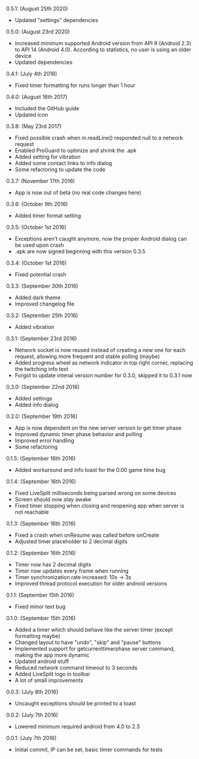 0.5.1: (August 25th 2020)
- Updated "settings" dependencies

0.5.0: (August 23rd 2020)
- Increased minimum supported Android version from API 9 (Android 2.3) to API 14 (Android 4.0). According to statistics, no user is using an older device
- Updated dependencies

0.4.1: (July 4th 2018)
- Fixed timer formatting for runs longer than 1 hour 

0.4.0: (August 16th 2017)
- Included the GitHub guide
- Updated icon

0.3.8: (May 23rd 2017)
- Fixed possible crash when in.readLine() responded null to a network request
- Enabled ProGuard to optimize and shrink the .apk
- Added setting for vibration
- Added some contact links to info dialog
- Some refactoring to update the code

0.3.7: (November 17th 2016)
- App is now out of beta (no real code changes here)

0.3.6: (October 9th 2016)
- Added timer format setting

0.3.5: (October 1st 2016)
- Exceptions aren't caught anymore, now the proper Android dialog can be used upon crash
- .apk are now signed beginning with this version 0.3.5 

0.3.4: (October 1st 2016)
- Fixed potential crash

0.3.3: (September 30th 2016)
- Added dark theme
- Improved changelog file

0.3.2: (September 25th 2016)
- Added vibration

0.3.1: (September 23rd 2016)
- Network socket is now reused instead of creating a new one for each request, allowing more frequent and stable polling (maybe)
- Added progress wheel as network indicator in top right corner, replacing the twitching info text
- Forgot to update intenal version number for 0.3.0, skipped it to 0.3.1 now

0.3.0: (September 22nd 2016)
- Added settings
- Added info dialog

0.2.0: (September 19th 2016)
- App is now dependent on the new server version to get timer phase
- Improved dynamic timer phase behavior and polling
- Improved error handling
- Some refactoring

0.1.5: (September 16th 2016)
- Added workaround and info toast for the 0.00 game time bug

0.1.4: (September 16th 2016)
- Fixed LiveSplit milliseconds being parsed wrong on some devices
- Screen should now stay awake
- Fixed timer stopping when closing and reopening app when server is not reachable

0.1.3: (September 16th 2016)
- Fixed a crash when onResume was called before onCreate
- Adjusted timer placeholder to 2 decimal digits

0.1.2: (September 16th 2016)
- Timer now has 2 decimal digits
- Timer now updates every frame when running
- Timer synchronization rate increased: 10s -> 3s
- Improved thread protocol execution for older android versions

0.1.1: (September 15th 2016)
- Fixed minor text bug

0.1.0: (September 15th 2016)
- Added a timer which should behave like the server timer (except formatting maybe)
- Changed layout to have "undo", "skip" and "pause" buttons
- Implemented support for getcurrenttimerphase server command, making the app more dynamic
- Updated android stuff
- Reduced network command timeout to 3 seconds
- Added LiveSplit logo in toolbar
- A lot of small improvements

0.0.3: (July 8th 2016)
- Uncaught exceptions should be printed to a toast

0.0.2: (July 7th 2016)
- Lowered minimum required android from 4.0 to 2.3

0.0.1: (July 7th 2016)
- Initial commit, IP can be set, basic timer commands for tests